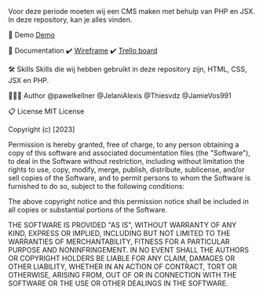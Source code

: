 Voor deze periode moeten wij een CMS maken met behulp van PHP en JSX. In deze repository, kan je alles vinden. 

🚩 Demo
<a href="#">Demo</a>

📰 Documentation
✔️ <a href="#">Wireframe</a>
✔️ <a href="#">Trello board</a>

🛠 Skills
Skills die wij hebben gebruikt in deze repository zijn, HTML, CSS, JSX en PHP.

🙋🏻‍♂️ Author
@pawelkellner
@JelaniAlexis
@Thiesvdz
@JamieVos991

📋 License
MIT License

Copyright (c) [2023]

Permission is hereby granted, free of charge, to any person obtaining a copy of this software and associated documentation files (the "Software"), to deal in the Software without restriction, including without limitation the rights to use, copy, modify, merge, publish, distribute, sublicense, and/or sell copies of the Software, and to permit persons to whom the Software is furnished to do so, subject to the following conditions:

The above copyright notice and this permission notice shall be included in all copies or substantial portions of the Software.

THE SOFTWARE IS PROVIDED "AS IS", WITHOUT WARRANTY OF ANY KIND, EXPRESS OR IMPLIED, INCLUDING BUT NOT LIMITED TO THE WARRANTIES OF MERCHANTABILITY, FITNESS FOR A PARTICULAR PURPOSE AND NONINFRINGEMENT. IN NO EVENT SHALL THE AUTHORS OR COPYRIGHT HOLDERS BE LIABLE FOR ANY CLAIM, DAMAGES OR OTHER LIABILITY, WHETHER IN AN ACTION OF CONTRACT, TORT OR OTHERWISE, ARISING FROM, OUT OF OR IN CONNECTION WITH THE SOFTWARE OR THE USE OR OTHER DEALINGS IN THE SOFTWARE.